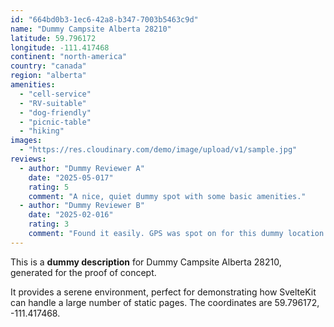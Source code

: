 ```yaml
---
id: "664bd0b3-1ec6-42a8-b347-7003b5463c9d"
name: "Dummy Campsite Alberta 28210"
latitude: 59.796172
longitude: -111.417468
continent: "north-america"
country: "canada"
region: "alberta"
amenities:
  - "cell-service"
  - "RV-suitable"
  - "dog-friendly"
  - "picnic-table"
  - "hiking"
images:
  - "https://res.cloudinary.com/demo/image/upload/v1/sample.jpg"
reviews:
  - author: "Dummy Reviewer A"
    date: "2025-05-017"
    rating: 5
    comment: "A nice, quiet dummy spot with some basic amenities."
  - author: "Dummy Reviewer B"
    date: "2025-02-016"
    rating: 3
    comment: "Found it easily. GPS was spot on for this dummy location."
---
```


This is a **dummy description** for Dummy Campsite Alberta 28210, generated for the proof of concept.

It provides a serene environment, perfect for demonstrating how SvelteKit can handle a large number of static pages. The coordinates are 59.796172, -111.417468.
